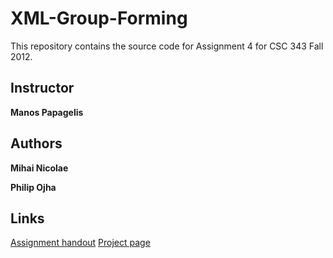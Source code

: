 XML-Group-Forming
=================

This repository contains the source code for Assignment 4 for CSC 343 Fall 2012.

## Instructor

**Manos Papagelis**

## Authors

**Mihai Nicolae**

**Philip Ojha**

## Links

[Assignment handout](https://dl.dropbox.com/u/61875648/A4.pdf)
[Project page](http://mnicolae.github.com/XML-Group-Forming/)